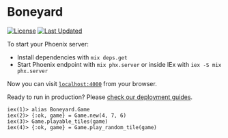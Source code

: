 # Boneyard

[![License](https://img.shields.io/github/license/ideaMarcos/boneyard.svg)](https://github.com/ideaMarcos/boneyard/blob/main/LICENSE)
[![Last Updated](https://img.shields.io/github/last-commit/ideaMarcos/boneyard.svg)](https://github.com/ideaMarcos/boneyard/commits/main)


To start your Phoenix server:

  * Install dependencies with `mix deps.get`
  * Start Phoenix endpoint with `mix phx.server` or inside IEx with `iex -S mix phx.server`

Now you can visit [`localhost:4000`](http://localhost:4000) from your browser.

Ready to run in production? Please [check our deployment guides](https://hexdocs.pm/phoenix/deployment.html).

```
iex(1)> alias Boneyard.Game
iex(2)> {:ok, game} = Game.new(4, 7, 6)
iex(3)> Game.playable_tiles(game)
iex(4)> {:ok, game} = Game.play_random_tile(game)

```
